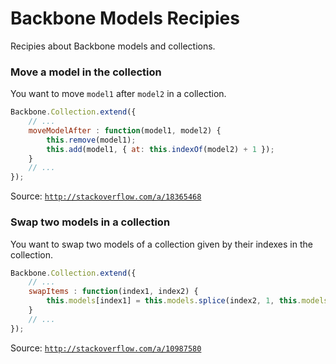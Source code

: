 # Backbone Models Recipies

Recipies about Backbone models and collections.

### Move a model in the collection

You want to move `model1` after `model2` in a collection.

```js
Backbone.Collection.extend({
    // ...
    moveModelAfter : function(model1, model2) {
        this.remove(model1);
        this.add(model1, { at: this.indexOf(model2) + 1 });
    }
    // ...
});
```

Source: [`http://stackoverflow.com/a/18365468`](http://stackoverflow.com/a/18365468)

### Swap two models in a collection

You want to swap two models of a collection given by their indexes in the collection.

```js
Backbone.Collection.extend({
    // ...
    swapItems : function(index1, index2) {
        this.models[index1] = this.models.splice(index2, 1, this.models[index1])[0];
    }
    // ...
});
```

Source: [`http://stackoverflow.com/a/10987580`](http://stackoverflow.com/a/10987580)
